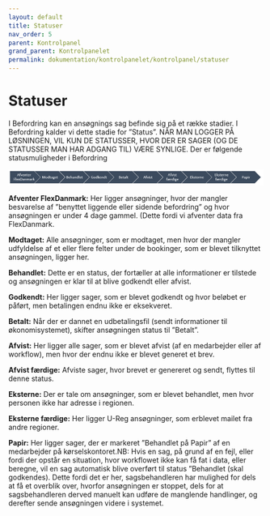 ```yaml
---
layout: default
title: Statuser
nav_order: 5
parent: Kontrolpanel
grand_parent: Kontrolpanelet
permalink: dokumentation/kontrolpanelet/kontrolpanel/statuser
---
```


# Statuser

I Befordring kan en ansøgnings sag befinde sig på et række stadier. I Befordring kalder vi dette stadie for ”Status”. NÅR MAN LOGGER PÅ LØSNINGEN, VIL KUN DE STATUSSER, HVOR DER ER SAGER (OG DE STATUSSER MAN HAR ADGANG TIL) VÆRE SYNLIGE. Der er følgende statusmuligheder i Befordring

![Ansøgnings states](/assets/documentation/application-state-flow.png)

**Afventer FlexDanmark:** Her ligger ansøgninger, hvor der mangler besvarelse af ”benyttet liggende eller sidende befordring” og hvor ansøgningen er under 4 dage gammel. (Dette fordi vi afventer data fra FlexDanmark.

**Modtaget:** Alle ansøgninger, som er modtaget, men hvor der mangler udfyldelse af et eller flere felter under de bookinger, som er blevet tilknyttet ansøgningen, ligger her.

**Behandlet:** Dette er en status, der fortæller at alle informationer er tilstede og ansøgningen er klar til at blive godkendt eller afvist.

**Godkendt:** Her ligger sager, som er blevet godkendt og hvor beløbet er påført, men betalingen endnu ikke er eksekveret.

**Betalt:** Når der er dannet en udbetalingsfil (sendt informationer til økonomisystemet), skifter ansøgningen status til ”Betalt”.

**Afvist:** Her ligger alle sager, som er blevet afvist (af en medarbejder eller af workflow), men hvor der endnu ikke er blevet generet et brev.

**Afvist færdige:** Afviste sager, hvor brevet er genereret og sendt, flyttes til denne status.

**Eksterne:** Der er tale om ansøgninger, som er blevet behandlet, men hvor personen ikke har adresse i regionen.

**Eksterne færdige:** Her ligger U-Reg ansøgninger, som erblevet mailet fra andre regioner.

**Papir:** Her ligger sager, der er markeret ”Behandlet på Papir” af en medarbejder på kørselskontoret.NB: Hvis en sag, på grund af en fejl, eller fordi der opstår en situation, hvor workflowet ikke kan få fat i data, eller beregne, vil en sag automatisk blive overført til status ”Behandlet (skal godkendes). Dette fordi det er her, sagsbehandleren har mulighed for dels at få et overblik over, hvorfor ansøgningen er stoppet, dels for at sagsbehandleren derved manuelt kan udføre de manglende handlinger, og derefter sende ansøgningen videre i systemet.
